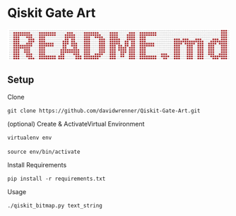 # Qiskit Gate Art

![Example generated with input 'README.md'](example.png)

## Setup
Clone
```
git clone https://github.com/davidwrenner/Qiskit-Gate-Art.git
```
(optional) Create & ActivateVirtual Environment
```
virtualenv env

source env/bin/activate
```
Install Requirements
```
pip install -r requirements.txt
```
Usage
```
./qiskit_bitmap.py text_string
```

